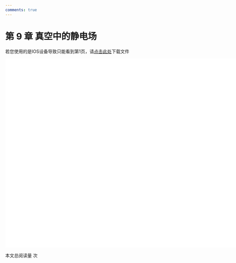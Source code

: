 ```yaml
---
comments: true
---
```


# 第 9 章 真空中的静电场

<object data="大学物理 第 9 章.pdf" type="application/pdf" width="150%" height="800">
    <p>若您使用的是IOS设备导致只能看到第1页，请<a href="大学物理 第 9 章.pdf">点击此处</a>下载文件</p>
    <iframe src="大学物理 第 9 章.pdf#navpanes=0" width="500%" height="600" frameborder="0"></iframe>
    
</object>

<span id="busuanzi_container_page_pv">本文总阅读量 <span id="busuanzi_value_page_pv"></span> 次</span>